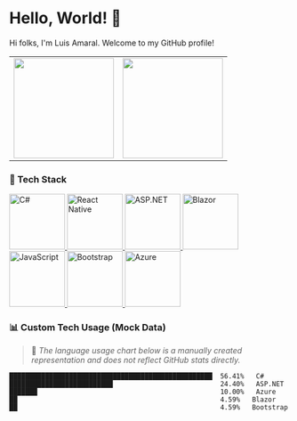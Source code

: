 # Hello, World! 👋  
Hi folks, I'm Luis Amaral. Welcome to my GitHub profile!  

<table>
  <tr>
    <td>
      <a href="https://github.com/LuisAmarall">
        <img height="180em" src="https://github-readme-stats.vercel.app/api?username=luisamarall&show_icons=true&theme=tokyonight&include_all_commits=true&count_private=true"/>
      </a>
    </td>
    <td>
      <a href="https://github.com/LuisAmarall">
        <img height="180em" src="https://github-readme-stats.vercel.app/api/top-langs/?username=luisamarall&layout=compact&langs_count=6&theme=tokyonight"/>
      </a>
    </td>
  </tr>
</table>

### 🚀 Tech Stack  
<div>
  <a href="https://github.com/LuisAmarall">
    <img src="https://img.icons8.com/color/2x/C#.png" width="100" alt="C#">
  </a>
  <a href="https://github.com/LuisAmarall">
    <img src="https://upload.wikimedia.org/wikipedia/commons/thumb/a/a7/React-icon.svg/539px-React-icon.svg.png" width="100" alt="React Native">
  </a>
  <a href="https://github.com/LuisAmarall">
    <img src="https://img.icons8.com/color/2x/ASP.Net.png" width="100" alt="ASP.NET">
  </a>
  <a href="https://github.com/LuisAmarall">
    <img src="https://img.icons8.com/color/2x/Blazor.png" width="100" alt="Blazor">
  </a>
  <a href="https://github.com/LuisAmarall">
    <img src="https://static.vecteezy.com/system/resources/previews/027/127/560/non_2x/javascript-logo-javascript-icon-transparent-free-png.png" width="100" alt="JavaScript">
  </a>
  <a href="https://github.com/LuisAmarall">
    <img src="https://img.icons8.com/color/2x/bootstrap.png" width="100" alt="Bootstrap">
  </a>
  <a href="https://github.com/LuisAmarall">
    <img src="https://upload.wikimedia.org/wikipedia/commons/a/a8/Microsoft_Azure_Logo.svg" width="100" alt="Azure">
  </a>
</div>

### 📊 Custom Tech Usage (Mock Data)  
> 🚨 *The language usage chart below is a manually created representation and does not reflect GitHub stats directly.*  

```plaintext
███████████████████████████████████████████████████  56.41%   C#
██████████████████████████                           24.40%   ASP.NET
███████                                              10.00%   Azure
██                                                   4.59%   Blazor
██                                                   4.59%   Bootstrap


